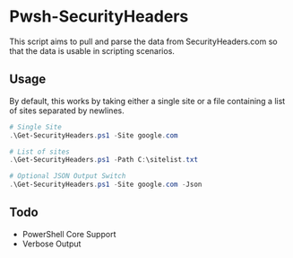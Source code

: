 # Pwsh-SecurityHeaders

This script aims to pull and parse the data from SecurityHeaders.com so that the data is usable in scripting scenarios.

## Usage

By default, this works by taking either a single site or a file containing a list of sites separated by newlines. 

```powershell
# Single Site
.\Get-SecurityHeaders.ps1 -Site google.com

# List of sites
.\Get-SecurityHeaders.ps1 -Path C:\sitelist.txt

# Optional JSON Output Switch
.\Get-SecurityHeaders.ps1 -Site google.com -Json
```

## Todo

* PowerShell Core Support
* Verbose Output
